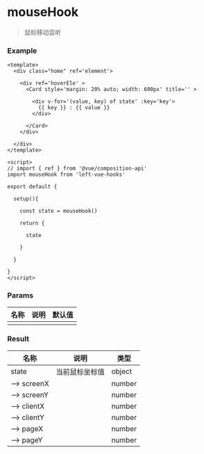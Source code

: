 # mouseHook

> 鼠标移动监听



### Example

```vue
<template>
  <div class="home" ref='element'>

    <div ref='hoverEle' >
      <Card style='margin: 20% auto; width: 600px' title='' >
        
        <div v-for='(value, key) of state' :key='key'>
          {{ key }} : {{ value }}
        </div>

      </Card>
    </div>
    
  </div>
</template>

<script>
// import { ref } from '@vue/composition-api'
import mouseHook from 'left-vue-hooks'

export default { 

  setup(){
 
    const state = mouseHook()
   
    return {
      
      state
      
    }

  }

}
</script>

```





### Params

| 名称 | 说明 | 默认值 |
| ---- | ---- | ------ |
|      |      |        |



### Result

| 名称        | 说明           | 类型   |
| ----------- | -------------- | ------ |
| state       | 当前鼠标坐标值 | object |
| --> screenX |                | number |
| --> screenY |                | number |
| --> clientX |                | number |
| --> clientY |                | number |
| --> pageX   |                | number |
| --> pageY   |                | number |

